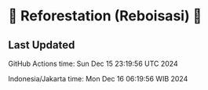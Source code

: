 
# 🌳 Reforestation (Reboisasi) 🌲

## Last Updated

GitHub Actions time: Sun Dec 15 23:19:56 UTC 2024

Indonesia/Jakarta time: Mon Dec 16 06:19:56 WIB 2024
